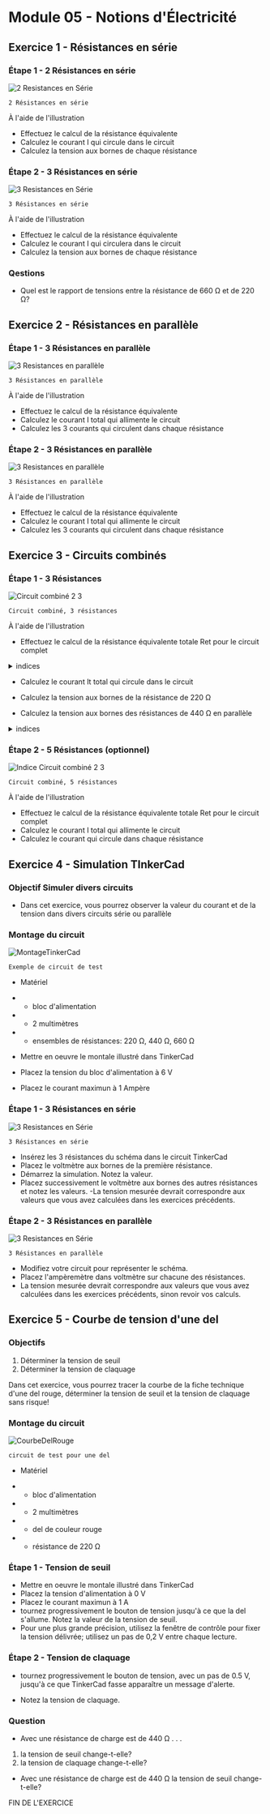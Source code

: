 # Module 05 - Notions d'Électricité

## Exercice 1 - Résistances en série

### Étape 1 - 2 Résistances en série

![2 Resistances en Série](imp/rs_220_220.png)

    2 Résistances en série

À l'aide de l'illustration

- Effectuez le calcul de la résistance équivalente
- Calculez le courant I qui circule dans le circuit
- Calculez la tension aux bornes de chaque résistance

### Étape 2 - 3 Résistances en série

![3 Resistances en Série](imp/rs_220_440_660.png)

    3 Résistances en série

À l'aide de l'illustration

- Effectuez le calcul de la résistance équivalente
- Calculez le courant I qui circulera dans le circuit
- Calculez la tension aux bornes de chaque résistance

### Qestions

- Quel est le rapport de tensions entre la résistance de 660 Ω et de 220 Ω?

## Exercice 2 - Résistances en parallèle

### Étape 1 - 3 Résistances en parallèle

![3 Resistances en parallèle](imp/rp_220_220_220.png)

    3 Résistances en parallèle

À l'aide de l'illustration

- Effectuez le calcul de la résistance équivalente
- Calculez le courant I total qui allimente le circuit
- Calculez les 3 courants qui circulent dans chaque résistance

### Étape 2 - 3 Résistances en parallèle

![3 Resistances en parallèle](imp/rp_220_220_440.png)

    3 Résistances en parallèle

À l'aide de l'illustration

- Effectuez le calcul de la résistance équivalente
- Calculez le courant I total qui allimente le circuit
- Calculez les 3 courants qui circulent dans chaque résistance

## Exercice 3 - Circuits combinés

### Étape 1 - 3 Résistances

![Circuit combiné 2 3](imp/rs_220_rp_440_440.png)

    Circuit combiné, 3 résistances

À l'aide de l'illustration

- Effectuez le calcul de la résistance équivalente totale Ret pour le circuit complet

<details>
    <summary>indices</summary>

1. Effectuez le calcul de la résistance équivalente en parallèle Rep pour les 2 résistances en parallèle

2. La résistance Ret totale est donné par la  résistance de 220 Ω en série avec la résistance Rep

</details>

- Calculez le courant It total qui circule dans le circuit
- Calculez la tension aux bornes de la résistance de 220 Ω

- Calculez la tension aux bornes des résistances de 440 Ω en parallèle

<details>
    <summary>indices</summary>

1. la tension aux bornes de résistances en parallèle est la même. La tension peut être déduite de la tension totale et de la tension U aux bornes de la résistance de 220 Ω

2. le courant est calculé à partir de la formule U / R2 et U /R3

![Indice Circuit combiné 2 3](imp/rs_220_rp_440_440_Indice.png)

    Circuit combiné, 3 résistances

</details>

### Étape 2 - 5 Résistances (optionnel)

![Indice Circuit combiné 2 3](imp/rs_580_220_rp_440_440_1K.png)

    Circuit combiné, 5 résistances

À l'aide de l'illustration

- Effectuez le calcul de la résistance équivalente totale Ret pour le circuit complet
- Calculez le courant I total qui allimente le circuit
- Calculez le courant qui circule dans chaque résistance

## Exercice 4 - Simulation TInkerCad

### Objectif Simuler divers circuits

- Dans cet exercice, vous pourrez observer la valeur du courant et de la tension dans divers circuits série ou parallèle

### Montage du circuit

![MontageTinkerCad](imp/rs_220_440_660_A_V.png)

    Exemple de circuit de test

- Matériel
- - bloc d'alimentation

- - 2 multimètres

- - ensembles de résistances: 220 Ω, 440 Ω, 660 Ω

- Mettre en oeuvre le montale illustré dans TinkerCad
- Placez la tension du bloc d'alimentation à 6 V
- Placez le courant maximun à 1 Ampère

### Étape 1 - 3 Résistances en série

![3 Resistances en Série](imp/rs_220_440_660.png)

    3 Résistances en série

- Insérez les 3 résistances du schéma dans le circuit TinkerCad
- Placez le voltmètre aux bornes de la première résistance.
- Démarrez la simulation. Notez la valeur.
- Placez successivement le voltmètre aux bornes des autres résistances et notez les valeurs.
-La tension mesurée devrait correspondre aux valeurs que vous avez calculées dans les exercices précédents.

### Étape 2 - 3 Résistances en parallèle

![3 Resistances en Série](imp/rp_220_220_220.png)

    3 Résistances en parallèle

- Modifiez votre circuit pour représenter le schéma.
- Placez  l'ampèremètre dans  voltmètre sur chacune des résistances.
- La tension mesurée devrait correspondre aux valeurs que vous avez calculées dans les exercices précédents, sinon revoir vos calculs.

## Exercice 5 - Courbe de tension d'une del

### Objectifs 

1. Déterminer la tension de seuil
2. Déterminer la tension de claquage

Dans cet exercice, vous pourrez tracer la courbe de la fiche technique d'une del rouge, déterminer la tension de seuil et la tension de claquage sans risque!

### Montage du circuit

![CourbeDelRouge](imp/CourbeDelRouge.png)

    circuit de test pour une del

- Matériel
- - bloc d'alimentation

- - 2 multimètres

- - del de couleur rouge

- - résistance de 220 Ω

### Étape 1 - Tension de seuil

- Mettre en oeuvre le montale illustré dans TinkerCad
- Placez la tension d'alimentation à 0 V
- Placez le courant maximun à 1 A
- tournez progressivement le bouton de tension jusqu'à ce que la del s'allume. Notez la valeur de la tension de seuil.
- Pour une plus grande précision, utilisez la fenêtre de contrôle pour fixer la tension délivrée; utilisez un pas de 0,2 V entre chaque lecture.

### Étape 2 - Tension de claquage

- tournez progressivement le bouton de tension, avec un pas de 0.5 V, jusqu'à ce que TinkerCad fasse apparaître un message d'alerte.

- Notez la tension de claquage.

### Question

- Avec une résistance de charge est de 440 Ω . . .

1. la tension de seuil change-t-elle?
2. la tension de claquage change-t-elle?

- Avec une résistance de charge est de 440 Ω la tension de seuil change-t-elle?

FIN DE L'EXERCICE